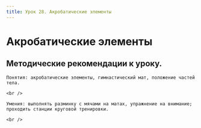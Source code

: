 ```yaml
---
title: Урок 28. Акробатические элементы
---
```


# Акробатические элементы

## Методические рекомендации к уроку.

<p>
	Понятия: акробатические элементы, гимнастический мат, положение частей тела.
</p>
<p>
	<br />
</p>
<p>
	Умения: выполнять разминку с мячами на матах, упражнение на внимание; проходить станции круговой тренировки.
</p>
<div>
	<br />
</div>